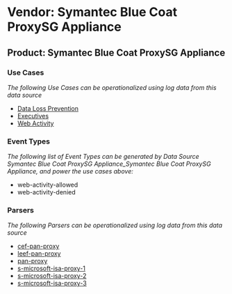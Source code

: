 Vendor: Symantec Blue Coat ProxySG Appliance
============================================
Product: Symantec Blue Coat ProxySG Appliance
---------------------------------------------

### Use Cases

_The following Use Cases can be operationalized using log data from this data source_

* [Data Loss Prevention](usecase_data_loss_prevention.md)
* [Executives](usecase_executives.md)
* [Web Activity](usecase_web_activity.md)


### Event Types

_The following list of Event Types can be generated by Data Source Symantec Blue Coat ProxySG Appliance_Symantec Blue Coat ProxySG Appliance, and power the use cases above:_

- web-activity-allowed
- web-activity-denied


### Parsers

_The following Parsers can be operationalized using log data from this data source_

* [cef-pan-proxy](parserContent_cef-pan-proxy.md)
* [leef-pan-proxy](parserContent_leef-pan-proxy.md)
* [pan-proxy](parserContent_pan-proxy.md)
* [s-microsoft-isa-proxy-1](parserContent_s-microsoft-isa-proxy-1.md)
* [s-microsoft-isa-proxy-2](parserContent_s-microsoft-isa-proxy-2.md)
* [s-microsoft-isa-proxy-3](parserContent_s-microsoft-isa-proxy-3.md)
